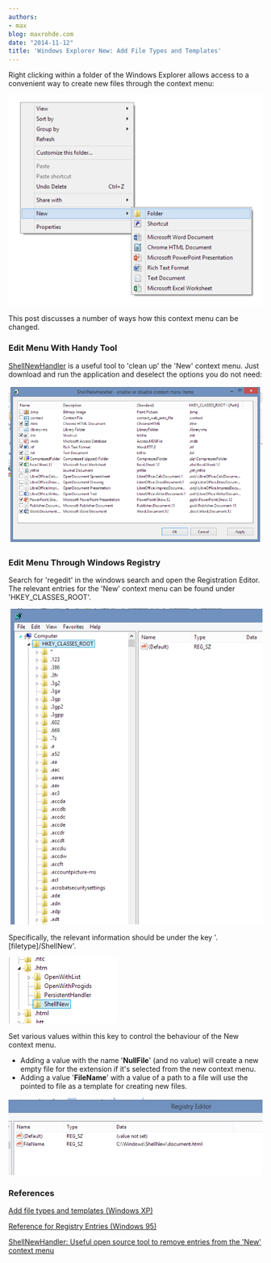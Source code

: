 ```yaml
---
authors:
- max
blog: maxrohde.com
date: "2014-11-12"
title: 'Windows Explorer New: Add File Types and Templates'
---
```


Right clicking within a folder of the Windows Explorer allows access to a convenient way to create new files through the context menu:

![](images/111214_2117_windowsexpl1.png)

This post discusses a number of ways how this context menu can be changed.

### Edit Menu With Handy Tool

[ShellNewHandler](http://sourceforge.net/projects/shellnewhandler/) is a useful tool to 'clean up' the 'New' context menu. Just download and run the application and deselect the options you do not need:

![](images/111214_2117_windowsexpl2.png)

### Edit Menu Through Windows Registry

Search for 'regedit' in the windows search and open the Registration Editor. The relevant entries for the 'New' context menu can be found under 'HKEY_CLASSES_ROOT'.

![](images/111214_2117_windowsexpl3.png)

Specifically, the relevant information should be under the key '.\[filetype\]/ShellNew'.

![](images/111214_2117_windowsexpl4.png)

Set various values within this key to control the behaviour of the New context menu.

- Adding a value with the name '**NullFile**' (and no value) will create a new empty file for the extension if it's selected from the new context menu.
- Adding a value '**FileName**' with a value of a path to a file will use the pointed to file as a template for creating new files.

![](images/111214_2117_windowsexpl5.png)

### References

[Add file types and templates (Windows XP)](http://www.techrepublic.com/article/techrepublic-tutorial-add-file-types-to-windows-new-command-menu/)

[Reference for Registry Entries (Windows 95)](http://mc-computing.com/WinExplorer/WinExplorerRegistry_ShellNew.htm)

[ShellNewHandler: Useful open source tool to remove entries from the 'New' context menu](http://sourceforge.net/projects/shellnewhandler/)
